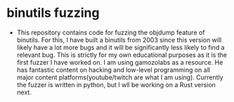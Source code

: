 # binutils fuzzing
- This repository contains code for fuzzing the objdump feature of binutils. For this, I have built a binutils from 2003 since this version will likely have a lot more bugs and it will be significantly less likely to find a relevant bug. This is strictly for my own educational purposes as it is the first fuzzer I have worked on. I am using gamozolabs as a resource. He has fantastic content on hacking and low-level programming on all major content platforms(youtube/twitch are what I am using). Currently the fuzzer is written in python, but I wll be working on a Rust version next.  
